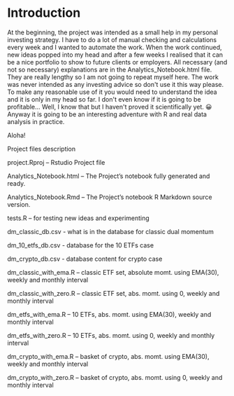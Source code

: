 # Introduction

At the beginning, the project was intended as a small help in my personal investing strategy. I have to do a lot of manual checking and calculations every week and I wanted to automate the work. When the work continued, new ideas popped into my head and after a few weeks I realised that it can be a nice portfolio to show to future clients or employers.
All necessary (and not so necessary) explanations are in the Analytics_Notebook.html file. They are really lengthy so I am not going to repeat myself here.
The work was never intended as any investing advice so don't use it this way please.
To make any reasonable use of it you would need to understand the idea and it is only in my head so far.
I don't even know if it is going to be profitable…
Well, I know that but I haven't proved it scientifically yet. 😀
Anyway it is going to be an interesting adventure with R and real data analysis in practice.

Aloha!

Project files description

project.Rproj – Rstudio Project file

Analytics_Notebook.html – The Project’s notebook fully generated and ready.

Analytics_Notebook.Rmd – The Project’s notebook R Markdown source version.

tests.R – for testing new ideas and experimenting

dm_classic_db.csv - what is in the database for classic dual momentum

dm_10_etfs_db.csv - database for the 10 ETFs case

dm_crypto_db.csv - database content for crypto case

dm_classic_with_ema.R – classic ETF set, absolute momt. using EMA(30), weekly and  monthly interval

dm_classic_with_zero.R – classic ETF set, abs. momt. using 0, weekly and  monthly interval

dm_etfs_with_ema.R – 10 ETFs, abs. momt. using EMA(30), weekly and  monthly interval

dm_etfs_with_zero.R – 10 ETFs, abs. momt. using 0, weekly and  monthly interval

dm_crypto_with_ema.R – basket of crypto, abs. momt. using EMA(30), weekly and  monthly interval

dm_crypto_with_zero.R – basket of crypto, abs. momt. using 0, weekly and monthly interval
